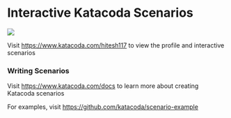 # Interactive Katacoda Scenarios

[![](http://shields.katacoda.com/katacoda/hitesh117/count.svg)](https://www.katacoda.com/hitesh117 "Get your profile on Katacoda.com")

Visit https://www.katacoda.com/hitesh117 to view the profile and interactive scenarios

### Writing Scenarios
Visit https://www.katacoda.com/docs to learn more about creating Katacoda scenarios

For examples, visit https://github.com/katacoda/scenario-example
